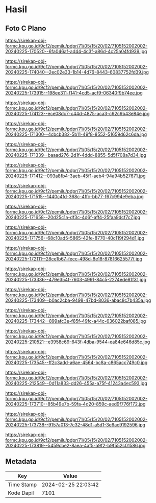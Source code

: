 # Hasil

## Foto C Plano

https://sirekap-obj-formc.kpu.go.id/9cf2/pemilu/pdpr/71/05/15/20/02/7105152002002-20240225-170520--6fa046af-ad44-4c3f-a86d-4c25a04fd939.jpg

https://sirekap-obj-formc.kpu.go.id/9cf2/pemilu/pdpr/71/05/15/20/02/7105152002002-20240225-174040--2ec02e33-1b14-4d76-8443-60837752fd39.jpg

https://sirekap-obj-formc.kpu.go.id/9cf2/pemilu/pdpr/71/05/15/20/02/7105152002002-20240225-173915--198ee311-f141-4cd5-acf9-06340f9b74ee.jpg

https://sirekap-obj-formc.kpu.go.id/9cf2/pemilu/pdpr/71/05/15/20/02/7105152002002-20240225-174123--ece08dc7-c44d-4875-aca3-c92c9b43e84e.jpg

https://sirekap-obj-formc.kpu.go.id/9cf2/pemilu/pdpr/71/05/15/20/02/7105152002002-20240225-171300--4cbcb382-5b11-49f8-8552-51659d62c6da.jpg

https://sirekap-obj-formc.kpu.go.id/9cf2/pemilu/pdpr/71/05/15/20/02/7105152002002-20240225-171339--baaad276-2d1f-4ddd-8855-5d5f708a7d34.jpg

https://sirekap-obj-formc.kpu.go.id/9cf2/pemilu/pdpr/71/05/15/20/02/7105152002002-20240225-171412--093a8fb4-3aeb-45f1-aeb4-94a94b527671.jpg

https://sirekap-obj-formc.kpu.go.id/9cf2/pemilu/pdpr/71/05/15/20/02/7105152002002-20240225-171515--1440c4fd-368c-4ffc-bb77-f67c994e9eba.jpg

https://sirekap-obj-formc.kpu.go.id/9cf2/pemilu/pdpr/71/05/15/20/02/7105152002002-20240225-171658--20d25c1a-df3c-4d6f-aff4-25faa9dcf7c7.jpg

https://sirekap-obj-formc.kpu.go.id/9cf2/pemilu/pdpr/71/05/15/20/02/7105152002002-20240225-171756--68c10ad5-5865-42fe-8770-40c119f294d1.jpg

https://sirekap-obj-formc.kpu.go.id/9cf2/pemilu/pdpr/71/05/15/20/02/7105152002002-20240225-172111--28ce1b67-fecc-498d-8e18-87816625577f.jpg

https://sirekap-obj-formc.kpu.go.id/9cf2/pemilu/pdpr/71/05/15/20/02/7105152002002-20240225-173336--479e354f-7603-4991-84c5-2274ede81f31.jpg

https://sirekap-obj-formc.kpu.go.id/9cf2/pemilu/pdpr/71/05/15/20/02/7105152002002-20240225-173409--b0ac2cba-9498-47bd-8036-abac8c7b435a.jpg

https://sirekap-obj-formc.kpu.go.id/9cf2/pemilu/pdpr/71/05/15/20/02/7105152002002-20240225-173442--899afc3e-f85f-49fc-a44c-636022baf085.jpg

https://sirekap-obj-formc.kpu.go.id/9cf2/pemilu/pdpr/71/05/15/20/02/7105152002002-20240225-210521--e3958c69-643f-4dba-9544-ea84e646d85c.jpg

https://sirekap-obj-formc.kpu.go.id/9cf2/pemilu/pdpr/71/05/15/20/02/7105152002002-20240225-173545--ff2c3add-a6ae-4564-bc8a-c865acc749c0.jpg

https://sirekap-obj-formc.kpu.go.id/9cf2/pemilu/pdpr/71/05/15/20/02/7105152002002-20240225-212549--0d11a833-dd26-455a-a75f-41243a4ec593.jpg

https://sirekap-obj-formc.kpu.go.id/9cf2/pemilu/pdpr/71/05/15/20/02/7105152002002-20240225-173710--85b49e7b-59fa-4d20-859c-aed9f776f172.jpg

https://sirekap-obj-formc.kpu.go.id/9cf2/pemilu/pdpr/71/05/15/20/02/7105152002002-20240225-173738--9157a013-7c32-48d1-a5d1-3e6ac9192596.jpg

https://sirekap-obj-formc.kpu.go.id/9cf2/pemilu/pdpr/71/05/15/20/02/7105152002002-20240225-173819--5459cbe2-8aea-4af5-a9f2-b9f552c01586.jpg


## Metadata

| Key        | Value               |
| ---------- | ------------------- |
| Time Stamp | 2024-02-25 22:03:42 |
| Kode Dapil | 7101                |



